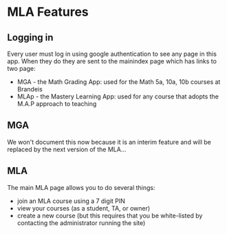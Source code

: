 # MLA Features

## Logging in
Every user must log in using google authentication to see any page in this app.
When they do they are sent to the mainindex page which has links to two page:
* MGA - the Math Grading App:   used for the Math 5a, 10a, 10b courses at Brandeis
* MLAp - the Mastery Learning App: used for any course that adopts the M.A.P approach to teaching

## MGA
We won't document this now because it is an interim feature and will be replaced by the next version of the MLA...

## MLA
The main MLA page allows you to do several things:
* join an MLA course using a 7 digit PIN
* view your courses (as a student, TA, or owner)
* create a new course (but this requires that you be white-listed by contacting the administrator running the site)

  
